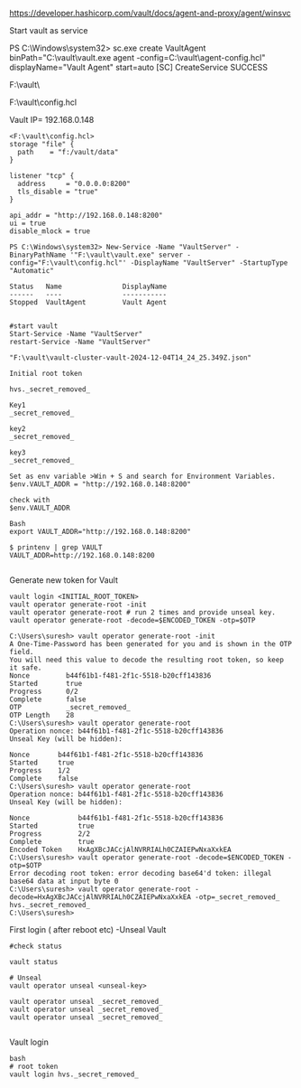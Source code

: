 

https://developer.hashicorp.com/vault/docs/agent-and-proxy/agent/winsvc

Start vault as  service

PS C:\Windows\system32> sc.exe create VaultAgent binPath="C:\vault\vault.exe agent -config=C:\vault\agent-config.hcl" displayName="Vault Agent" start=auto
[SC] CreateService SUCCESS





F:\vault\

F:\vault\config.hcl

Vault IP= 192.168.0.148



```
<F:\vault\config.hcl>
storage "file" {
  path    = "f:/vault/data"
}

listener "tcp" {
  address     = "0.0.0.0:8200"
  tls_disable = "true"
}

api_addr = "http://192.168.0.148:8200"
ui = true
disable_mlock = true
```





```
PS C:\Windows\system32> New-Service -Name "VaultServer" -BinaryPathName '"F:\vault\vault.exe" server -config="F:\vault\config.hcl"' -DisplayName "VaultServer" -StartupType "Automatic"

Status   Name               DisplayName
------   ----               -----------
Stopped  VaultAgent         Vault Agent


#start vault
Start-Service -Name "VaultServer"
restart-Service -Name "VaultServer"
```



```
"F:\vault\vault-cluster-vault-2024-12-04T14_24_25.349Z.json"

Initial root token

hvs._secret_removed_

Key1
_secret_removed_

key2 
_secret_removed_

key3 
_secret_removed_

```



```
Set as env variable >Win + S and search for Environment Variables.
$env.VAULT_ADDR = "http://192.168.0.148:8200"

check with 
$env.VAULT_ADDR

Bash
export VAULT_ADDR="http://192.168.0.148:8200"

$ printenv | grep VAULT
VAULT_ADDR=http://192.168.0.148:8200


```



Generate new token for Vault

```
vault login <INITIAL_ROOT_TOKEN>
vault operator generate-root -init
vault operator generate-root # run 2 times and provide unseal key.
vault operator generate-root -decode=$ENCODED_TOKEN -otp=$OTP

```

```
C:\Users\suresh> vault operator generate-root -init
A One-Time-Password has been generated for you and is shown in the OTP field.
You will need this value to decode the resulting root token, so keep it safe.
Nonce         b44f61b1-f481-2f1c-5518-b20cff143836
Started       true
Progress      0/2
Complete      false
OTP           _secret_removed_
OTP Length    28
C:\Users\suresh> vault operator generate-root
Operation nonce: b44f61b1-f481-2f1c-5518-b20cff143836
Unseal Key (will be hidden):

Nonce       b44f61b1-f481-2f1c-5518-b20cff143836
Started     true
Progress    1/2
Complete    false
C:\Users\suresh> vault operator generate-root
Operation nonce: b44f61b1-f481-2f1c-5518-b20cff143836
Unseal Key (will be hidden):

Nonce            b44f61b1-f481-2f1c-5518-b20cff143836
Started          true
Progress         2/2
Complete         true
Encoded Token    HxAgXBcJACcjAlNVRRIALh0CZAIEPwNxaXxkEA
C:\Users\suresh> vault operator generate-root -decode=$ENCODED_TOKEN -otp=$OTP
Error decoding root token: error decoding base64'd token: illegal base64 data at input byte 0
C:\Users\suresh> vault operator generate-root -decode=HxAgXBcJACcjAlNVRRIALh0CZAIEPwNxaXxkEA -otp=_secret_removed_
hvs._secret_removed_
C:\Users\suresh>
```



First login ( after reboot etc) -Unseal Vault

```
#check status

vault status

# Unseal 
vault operator unseal <unseal-key>

vault operator unseal _secret_removed_
vault operator unseal _secret_removed_
vault operator unseal _secret_removed_


```



Vault login

```
bash
# root token
vault login hvs._secret_removed_

```

